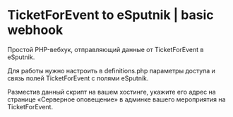 # TicketForEvent to eSputnik | basic webhook
 Простой PHP-вебхук, отправляющий данные от TicketForEvent в eSputnik.
 
 Для работы нужно настроить в definitions.php параметры доступа и связь полей TicketForEvent с полями eSputnik.
 
 Разместив данный скрипт на вашем хостинге, укажите его адрес на странице «Серверное оповещение» в админке вашего мероприятия на TicketForEvent.
